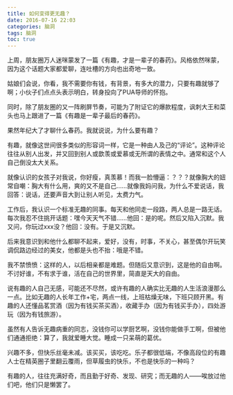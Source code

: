 ```yaml
---
title: 如何变得更无趣？
date: 2016-07-16 22:03
categories: 脑洞
tags: 脑洞
toc: true
---
```

上周，朋友圈万人迷咪蒙发了一篇《有趣，才是一辈子的春药》。风格依然咪蒙，因为这个话题大家都爱聊，连吐槽的方向也出奇地一致。

姑娘们会说，你看，我不需要你有钱，有背景，有多大的潜力，只要有趣就够了啊；小伙子们点点头表示明白，转身投向了PUA导师的怀抱。

同时，除了朋友圈的又一阵刷屏节奏，可能为了附证它的爆款程度，讽刺大王和菜头也马上跟进了一篇《有趣是一辈子最后的春药》。

果然年纪大了才聊什么春药。我就说说，为什么要有趣？

有趣，就像这世间很多类似的形容词一样，它是一种由人及己的“评论”。这种评论往往从别人出发，并又回到别人或歆羡或爱慕或无所谓的表情之中。通常和这个人自己倒没太大关系。

就像认识的女孩子对我说，你好瘦，真羡慕！而我一脸懵逼：？？？就像胸大的妞常自嘲：胸大有什么用，爽的又不是自己……就像我妈问我，为什么不爱说话，我回答：说话，还要声音大到让别人听见，太费力气。

工作后，我认识一个标准无趣的同事。每天和他同走一段路，两人总是一路无话。每次我忍不住挑开话题：嘿今天天气不错……他回：是的呢。然后又陷入沉默。我又问，你玩过xxx没？他回：没有。于是又沉默。

后来我意识到和他什么都聊不起来，爱好，没有，时事，不关心，甚至偶尔开玩笑调侃路边经过的美女，他都是头也不抬：哦是不错。

我不禁愤愤：这样的人，以后相亲都是难题。但随后又意识到，这是他的自由啊。不讨好谁，不有求于谁，活在自己的世界里，简直是天大的自由。

说有趣的人自己无感，可能还不尽然，或许有趣的人确实比无趣的人生活浪漫那么一点。比如无趣的人长年工作+宅，两点一线，上班枯燥无味，下班只顾开黑。有趣的人还懂品茗赏酒（因为有钱买茶买酒），收藏手办（因为有钱买手办），四处游玩（因为有钱旅游）。

虽然有人告诉无趣病重的同志，没钱你可以学厨艺啊，没钱你能做手工啊，但被他们通通拒绝：算了，我就爱睡大觉。睡成一只呆萌的葛优。

兴趣不多，但快乐丝毫未减。该买买，该吃吃。乐子都很低端，不像高段位的有趣人士在精英圈子里翻云覆雨，但草履虫的快乐，不也是快乐的一种吗？

有趣的人，往往充满好奇，而且勤于好奇、发现、研究；而无趣的人——唉放过他们吧，他们只是懒罢了。
